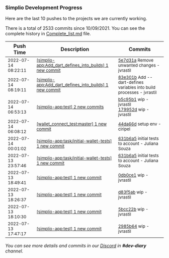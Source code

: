 
### Simplio Development Progress

Here are the last 10 pushes to the projects we are currently working.

There is a total of 2533 commits since 10/09/2021. You can see the complete history in
 [Complete_list.md](Complete_list.md) file.

| Push Time | Description | Commits |
| --- | --- | --- |
| <sub>2022-07-14 08:22:11</sub> | <sub>[[simplio-app:Add\_dart\_defines\_into\_builds] 1 new commit](https://github.com/SimplioOfficial/simplio-app/commit/5e7d31ae8bade2cadbc74a557939b54b042a42b5)</sub> | <sub>[5e7d31a](https://github.com/SimplioOfficial/simplio-app/commit/5e7d31ae8bade2cadbc74a557939b54b042a42b5) Remove unwanted changes - jvrastil</sub> |
| <sub>2022-07-14 08:19:11</sub> | <sub>[[simplio-app:Add\_dart\_defines\_into\_builds] 1 new commit](https://github.com/SimplioOfficial/simplio-app/commit/83e301be62139da54ce4bdfe841b5eff74cf39c5)</sub> | <sub>[83e301b](https://github.com/SimplioOfficial/simplio-app/commit/83e301be62139da54ce4bdfe841b5eff74cf39c5) Add --dart-defines variables into build processes - jvrastil</sub> |
| <sub>2022-07-14 06:53:13</sub> | <sub>[[simplio-app:test] 2 new commits](https://github.com/SimplioOfficial/simplio-app/compare/0db0ce10b13e...179952d02308)</sub> | <sub>[b5c95b1](https://github.com/SimplioOfficial/simplio-app/commit/b5c95b174c9347188fbc176476442dc96768b135) wip - jvrastil<br>[179952d](https://github.com/SimplioOfficial/simplio-app/commit/179952d02308f65b26f3e5914012394d397ebf74) wip - jvrastil</sub> |
| <sub>2022-07-14 06:08:12</sub> | <sub>[[wallet_connect_test:master] 1 new commit](https://github.com/SimplioOfficial/wallet_connect_test/commit/44da66dcd6ab1993369c2958f8e64f5a20155ba7)</sub> | <sub>[44da66d](https://github.com/SimplioOfficial/wallet_connect_test/commit/44da66dcd6ab1993369c2958f8e64f5a20155ba7) setup env - ciripel</sub> |
| <sub>2022-07-14 00:01:02</sub> | <sub>[[simplio-app:task/initial\-wallet\-tests] 1 new commit](https://github.com/SimplioOfficial/simplio-app/commit/631b6a50c1f26ddd5d59936b0cd33a77deb1dec6)</sub> | <sub>[631b6a5](https://github.com/SimplioOfficial/simplio-app/commit/631b6a50c1f26ddd5d59936b0cd33a77deb1dec6) initial tests to account - Juliana Souza</sub> |
| <sub>2022-07-13 23:57:46</sub> | <sub>[[simplio-app:task/initial\-wallet\-tests] 1 new commit](https://github.com/SimplioOfficial/simplio-app/commit/631b6a50c1f26ddd5d59936b0cd33a77deb1dec6)</sub> | <sub>[631b6a5](https://github.com/SimplioOfficial/simplio-app/commit/631b6a50c1f26ddd5d59936b0cd33a77deb1dec6) initial tests to account - Juliana Souza</sub> |
| <sub>2022-07-13 18:49:41</sub> | <sub>[[simplio-app:test] 1 new commit](https://github.com/SimplioOfficial/simplio-app/commit/0db0ce10b13ef05b8b9ee349d471fbceaa296c96)</sub> | <sub>[0db0ce1](https://github.com/SimplioOfficial/simplio-app/commit/0db0ce10b13ef05b8b9ee349d471fbceaa296c96) wip - jvrastil</sub> |
| <sub>2022-07-13 18:26:37</sub> | <sub>[[simplio-app:test] 1 new commit](https://github.com/SimplioOfficial/simplio-app/commit/d83f5abdfc5a4cf5d68fc06e85d2ebd8863f31c3)</sub> | <sub>[d83f5ab](https://github.com/SimplioOfficial/simplio-app/commit/d83f5abdfc5a4cf5d68fc06e85d2ebd8863f31c3) wip - jvrastil</sub> |
| <sub>2022-07-13 18:10:30</sub> | <sub>[[simplio-app:test] 1 new commit](https://github.com/SimplioOfficial/simplio-app/commit/5bcc22b96b7252241278ef6d55fd717e6146f947)</sub> | <sub>[5bcc22b](https://github.com/SimplioOfficial/simplio-app/commit/5bcc22b96b7252241278ef6d55fd717e6146f947) wip - jvrastil</sub> |
| <sub>2022-07-13 17:47:17</sub> | <sub>[[simplio-app:test] 1 new commit](https://github.com/SimplioOfficial/simplio-app/commit/2985b64625992b8e64c39ae4aa8587808b1fb042)</sub> | <sub>[2985b64](https://github.com/SimplioOfficial/simplio-app/commit/2985b64625992b8e64c39ae4aa8587808b1fb042) wip - jvrastil</sub> |

_You can see more details and commits in our [Discord](https://discord.gg/aKhjuwZmdP) in **#dev-diary** channel._
